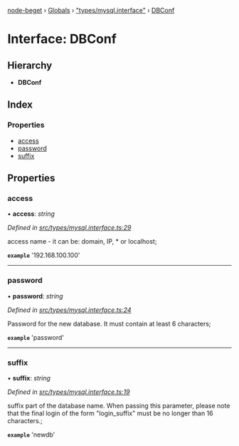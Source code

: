 [node-beget](../README.md) › [Globals](../globals.md) › ["types/mysql.interface"](../modules/_types_mysql_interface_.md) › [DBConf](_types_mysql_interface_.dbconf.md)

# Interface: DBConf

## Hierarchy

* **DBConf**

## Index

### Properties

* [access](_types_mysql_interface_.dbconf.md#access)
* [password](_types_mysql_interface_.dbconf.md#password)
* [suffix](_types_mysql_interface_.dbconf.md#suffix)

## Properties

###  access

• **access**: *string*

*Defined in [src/types/mysql.interface.ts:29](https://github.com/olehcambel/node-beget/blob/9994d31/src/types/mysql.interface.ts#L29)*

access name - it can be: domain, IP, * or localhost;

**`example`** '192.168.100.100'

___

###  password

• **password**: *string*

*Defined in [src/types/mysql.interface.ts:24](https://github.com/olehcambel/node-beget/blob/9994d31/src/types/mysql.interface.ts#L24)*

Password for the new database. It must contain at least 6 characters;

**`example`** 'password'

___

###  suffix

• **suffix**: *string*

*Defined in [src/types/mysql.interface.ts:19](https://github.com/olehcambel/node-beget/blob/9994d31/src/types/mysql.interface.ts#L19)*

suffix part of the database name. When passing this parameter,
please note that the final login of the form "login_suffix"
must be no longer than 16 characters.;

**`example`** 'newdb'
